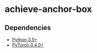 # achieve-anchor-box

## Dependencies
* [Python 3.5+](https://www.continuum.io/downloads)
* [PyTorch 0.4.0+](http://pytorch.org)

